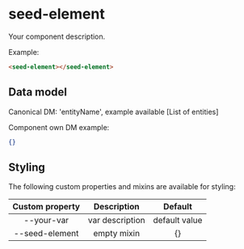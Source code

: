 # seed-element

Your component description.

Example:
```html
<seed-element></seed-element>
```

## Data model
[comment]: <> (use either one of the data model docs examples)

Canonical DM: 'entityName', example available [List of entities]

Component own DM example:

```json
{}
```

## Styling

The following custom properties and mixins are available for styling:

| Custom property | Description     | Default        |
|:---------------:|:---------------:| :-------------:|
| --your-var      | var description | default value  |
| --seed-element  | empty mixin     | {}             |

